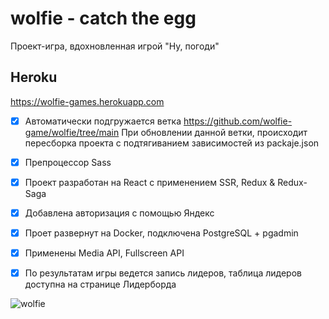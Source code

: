 # wolfie - catch the egg

Проект-игра, вдохновленная игрой "Ну, погоди"

## Heroku

https://wolfie-games.herokuapp.com

- [x] Автоматически подгружается ветка https://github.com/wolfie-game/wolfie/tree/main
	При обновлении данной ветки, происходит пересборка проекта с подтягиванием зависимостей из packaje.json
- [x] Препроцессор Sass

- [x] Проект разработан на React с применением SSR, Redux & Redux-Saga

- [x] Добавлена авторизация с помощью Яндекс

- [x] Проет развернут на Docker, подключена PostgreSQL + pgadmin

- [x] Применены Media API, Fullscreen API

- [x] По результатам игры ведется запись лидеров, таблица лидеров доступна на странице Лидерборда

![wolfie](https://github.com/wolfie-game/wolfie/gameplay.jpg?raw=true)
